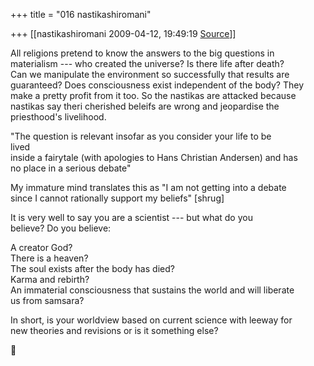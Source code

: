 +++
title = "016 nastikashiromani"

+++
[[nastikashiromani	2009-04-12, 19:49:19 [Source](https://groups.google.com/g/bvparishat/c/eNQHb7klnAs)]]



All religions pretend to know the answers to the big questions in  
materialism --- who created the universe? Is there life after death?  
Can we manipulate the environment so successfully that results are  
guaranteed? Does consciousness exist independent of the body? They  
make a pretty profit from it too. So the nastikas are attacked because  
nastikas say theri cherished beleifs are wrong and jeopardise the  
priesthood's livelihood.  

  
"The question is relevant insofar as you consider your life to be  
lived  
inside a fairytale (with apologies to Hans Christian Andersen) and has  
no place in a serious debate"  

My immature mind translates this as "I am not getting into a debate  
since I cannot rationally support my beliefs" \[shrug\]  
  
  
It is very well to say you are a scientist --- but what do you  
believe? Do you believe:  
  
A creator God?  
There is a heaven?  
The soul exists after the body has died?  
Karma and rebirth?  
An immaterial consciousness that sustains the world and will liberate  
us from samsara?  
  
In short, is your worldview based on current science with leeway for  
new theories and revisions or is it something else?  




